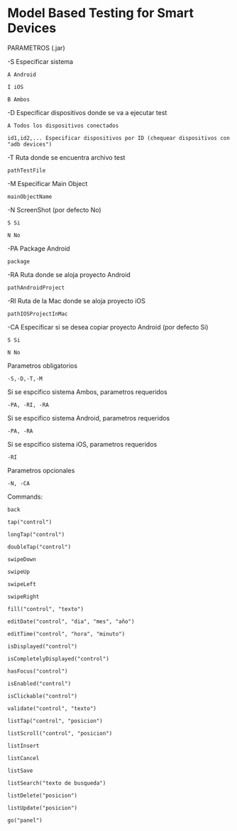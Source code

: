 # Model Based Testing for Smart Devices

PARAMETROS (.jar)


-S Especificar sistema

    A Android
    
    I iOS
    
    B Ambos


-D Especificar dispositivos donde se va a ejecutar test

    A Todos los dispositivos conectados
    
    id1,id2,... Especificar dispositivos por ID (chequear dispositivos con "adb devices")


-T Ruta donde se encuentra archivo test

    pathTestFile


-M Especificar Main Object

    mainObjectName


-N ScreenShot (por defecto No)

    S Si
    
    N No
	
	
-PA Package Android

    package


-RA Ruta donde se aloja proyecto Android

    pathAndroidProject
    

-RI Ruta de la Mac donde se aloja proyecto iOS

    pathIOSProjectInMac
    

-CA Especificar si se desea copiar proyecto Android (por defecto Si)

    S Si
    
    N No
    

Parametros obligatorios

    -S,-D,-T,-M
 
 
Si se espcifico sistema Ambos, parametros requeridos
 
    -PA, -RI, -RA


Si se espcifico sistema Android, parametros requeridos

    -PA, -RA


Si se espcifico sistema iOS, parametros requeridos

    -RI



Parametros opcionales

    -N, -CA


Commands:


    back

    tap("control")

    longTap("control")

    doubleTap("control")

    swipeDown

    swipeUp

    swipeLeft

    swipeRight

    fill("control", "texto")

    editDate("control", "dia", "mes", "año")

    editTime("control", "hora", "minuto")

    isDisplayed("control")

    isCompletelyDisplayed("control")

    hasFocus("control")

    isEnabled("control")

    isClickable("control")

    validate("control", "texto")

    listTap("control", "posicion")

    listScroll("control", "posicion")

    listInsert

    listCancel

    listSave

    listSearch("texto de busqueda")

    listDelete("posicion")

    listUpdate("posicion")

    go("panel")

